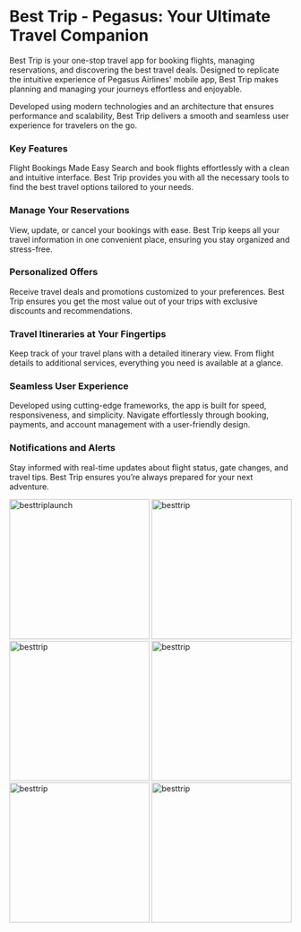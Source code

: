 # Best Trip - Pegasus: Your Ultimate Travel Companion
Best Trip is your one-stop travel app for booking flights, managing reservations, and discovering the best travel deals. Designed to replicate the intuitive experience of Pegasus Airlines' mobile app, Best Trip makes planning and managing your journeys effortless and enjoyable.

Developed using modern technologies and an architecture that ensures performance and scalability, Best Trip delivers a smooth and seamless user experience for travelers on the go.

### Key Features
Flight Bookings Made Easy
Search and book flights effortlessly with a clean and intuitive interface. Best Trip provides you with all the necessary tools to find the best travel options tailored to your needs.

### Manage Your Reservations
View, update, or cancel your bookings with ease. Best Trip keeps all your travel information in one convenient place, ensuring you stay organized and stress-free.

### Personalized Offers
Receive travel deals and promotions customized to your preferences. Best Trip ensures you get the most value out of your trips with exclusive discounts and recommendations.

### Travel Itineraries at Your Fingertips
Keep track of your travel plans with a detailed itinerary view. From flight details to additional services, everything you need is available at a glance.

### Seamless User Experience
Developed using cutting-edge frameworks, the app is built for speed, responsiveness, and simplicity. Navigate effortlessly through booking, payments, and account management with a user-friendly design.

### Notifications and Alerts
Stay informed with real-time updates about flight status, gate changes, and travel tips. Best Trip ensures you’re always prepared for your next adventure.

<img src="https://github.com/user-attachments/assets/ba9ba5dc-b7c8-4934-90ca-ec5d355c9e36" alt="besttriplaunch" width="250"/>
<img src="https://github.com/user-attachments/assets/74f227f5-0372-4bd4-a89e-bf57b67e27ce" alt="besttrip" width="250"/>
<img src="https://github.com/user-attachments/assets/44139f39-614a-4069-a88b-d6801203fc18" alt="besttrip" width="250"/>
<img src="https://github.com/user-attachments/assets/b0e27036-d569-4054-b284-c3e958acb3d0" alt="besttrip" width="250"/>
<img src="https://github.com/user-attachments/assets/8db880a1-b4f3-4d8b-bc26-0090dfd512b7" alt="besttrip" width="250"/>
<img src="https://github.com/user-attachments/assets/d8023901-1c56-47c3-8299-026c3927e6f0" alt="besttrip" width="250"/>









